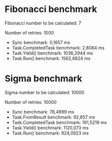 # Fibonacci benchmark

Fibonacci number to be calculated: 7

Number of retries: 1000

* Sync benchmark: 0,1657 ms
* Task.CompletedTask benchmark: 2,8084 ms
* Task.Yield() benchmark: 1036,2944 ms
* Task.Run() benchmark: 1562,6824 ms

# Sigma benchmark

Sigma number to be calculated: 10000

Number of retries: 10000

* Sync benchmark: 78,4899 ms
* Task.FromResult benchmark: 92,657 ms
* Task.CompletedTask benchmark: 191,5219 ms
* Task.Yield() benchmark: 1120,073 ms
* Task.Run() benchmark: 924,0923 ms

